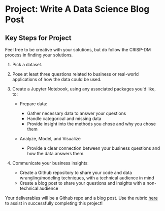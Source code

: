 # Project: Write A Data Science Blog Post

## Key Steps for Project
Feel free to be creative with your solutions, but do follow the CRISP-DM process in finding your solutions.

1) Pick a dataset.

2) Pose at least three questions related to business or real-world applications of how the data could be used.

3) Create a Jupyter Notebook, using any associated packages you'd like, to:

    * Prepare data:

        - Gather necessary data to answer your questions
        - Handle categorical and missing data
        - Provide insight into the methods you chose and why you chose them

    * Analyze, Model, and Visualize

        - Provide a clear connection between your business questions and how the data answers them.

4) Communicate your business insights:

    * Create a Github repository to share your code and data wrangling/modeling techniques, with a technical audience in mind
    * Create a blog post to share your questions and insights with a non-technical audience

Your deliverables will be a Github repo and a blog post. Use the rubric [here](https://review.udacity.com/#!/rubrics/1507/view) to assist in successfully completing this project!
